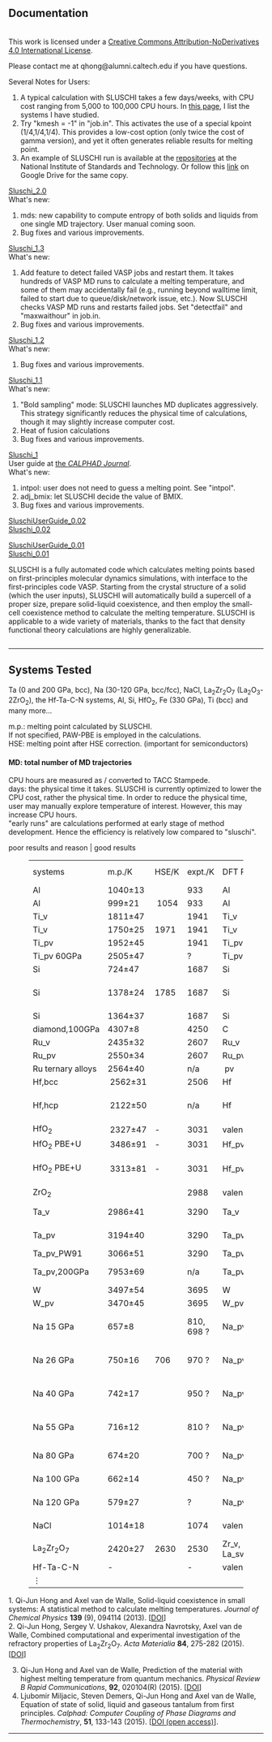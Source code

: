 <!-- wp:wp-bootstrap-blocks/container -->
<!-- wp:wp-bootstrap-blocks/row {"template":"custom"} -->
<!-- wp:wp-bootstrap-blocks/column {"sizeMd":10} -->


<!-- wp:heading -->
<h2 class="wp-block-heading">Documentation</h2>
<!-- /wp:heading -->

<!-- wp:paragraph -->
<p><a href="http://creativecommons.org/licenses/by-nd/4.0/"></a><br>This work is licensed under a <a href="http://creativecommons.org/licenses/by-nd/4.0/">Creative Commons Attribution-NoDerivatives 4.0 International License</a>.</p>
<!-- /wp:paragraph -->

<!-- wp:paragraph -->
<p>Please contact me at qhong@alumni.caltech.edu if you have questions.</p>
<!-- /wp:paragraph -->

<!-- wp:paragraph -->
<p>Several Notes for Users:</p>
<!-- /wp:paragraph -->

<!-- wp:list {"ordered":true} -->
<ol class="uds-list"><!-- wp:list-item -->
<li>A typical calculation with SLUSCHI takes a few days/weeks, with CPU cost ranging from 5,000 to 100,000 CPU hours. In <a href="https://blogs.brown.edu/qhong/?page_id=7">this page</a>, I list the systems I have studied.</li>
<!-- /wp:list-item -->

<!-- wp:list-item -->
<li>Try "kmesh = -1" in "job.in". This activates the use of a special kpoint (1/4,1/4,1/4). This provides a low-cost option (only twice the cost of gamma version), and yet it often generates reliable results for melting point.</li>
<!-- /wp:list-item -->

<!-- wp:list-item -->
<li>An example of SLUSCHI run is available at the <a href="https://materialsdata.nist.gov/handle/11256/693">repositories</a> at the National Institute of Standards and Technology. Or follow this <a href="https://drive.google.com/drive/folders/1DuiBRLLoJCH1EfLM0qCZyJsuIUR62S6l?usp=sharing">link</a> on Google Drive for the same copy.</li>
<!-- /wp:list-item --></ol>
<!-- /wp:list -->

<!-- wp:paragraph -->
<p><p><a href="https://github.com/qjhong/SLUSCHI.git">Sluschi_2.0</a><br>What's new:</p></p>
<!-- /wp:paragraph -->

<!-- wp:list {"ordered":true} -->
<ol class="uds-list"><!-- wp:list-item -->
<li>mds: new capability to compute entropy of both solids and liquids from one single MD trajectory. User manual coming soon. </li>
<!-- /wp:list-item -->

<!-- wp:list-item -->
<li>Bug fixes and various improvements.</li>
<!-- /wp:list-item --></ol>
<!-- /wp:list -->

<!-- wp:paragraph -->
<p><p><a href="https://github.com/qjhong/SLUSCHI.git">Sluschi_1.3</a><br>What's new:</p></p>
<!-- /wp:paragraph -->

<!-- wp:list {"ordered":true} -->
<ol class="uds-list"><!-- wp:list-item -->
<li>Add feature to detect failed VASP jobs and restart them. It takes hundreds of VASP MD runs to calculate a melting temperature, and some of them may accidentally fail (e.g., running beyond walltime limit, failed to start due to queue/disk/network issue, etc.). Now SLUSCHI checks VASP MD runs and restarts failed jobs. Set "detectfail" and "maxwaithour" in job.in.</li>
<!-- /wp:list-item -->

<!-- wp:list-item -->
<li>Bug fixes and various improvements.</li>
<!-- /wp:list-item --></ol>
<!-- /wp:list -->

<!-- wp:paragraph -->
<p><a href="https://brownbox.brown.edu/download.php?hash=7609457b">Sluschi_1.2</a><br>What's new:</p>
<!-- /wp:paragraph -->

<!-- wp:list {"ordered":true} -->
<ol class="uds-list"><!-- wp:list-item -->
<li>Bug fixes and various improvements.</li>
<!-- /wp:list-item --></ol>
<!-- /wp:list -->

<!-- wp:paragraph -->
<p><a href="https://brownbox.brown.edu/download.php?hash=d03b6755">Sluschi_1.1</a><br>What's new:</p>
<!-- /wp:paragraph -->

<!-- wp:list {"ordered":true} -->
<ol class="uds-list"><!-- wp:list-item -->
<li>"Bold sampling" mode: SLUSCHI launches MD duplicates aggressively. This strategy significantly reduces the physical time of calculations, though it may slightly increase computer cost.</li>
<!-- /wp:list-item -->

<!-- wp:list-item -->
<li>Heat of fusion calculations</li>
<!-- /wp:list-item -->

<!-- wp:list-item -->
<li>Bug fixes and various improvements.</li>
<!-- /wp:list-item --></ol>
<!-- /wp:list -->

<!-- wp:paragraph -->
<p><a href="https://brownbox.brown.edu/download.php?hash=b9fff340">Sluschi_1</a><br>User guide at <a href="https://www.sciencedirect.com/science/article/pii/S0364591615300468">the <em>CALPHAD Journal</em></a>.<br>What's new:</p>
<!-- /wp:paragraph -->

<!-- wp:list {"ordered":true} -->
<ol class="uds-list"><!-- wp:list-item -->
<li>intpol: user does not need to guess a melting point. See "intpol".</li>
<!-- /wp:list-item -->

<!-- wp:list-item -->
<li>adj_bmix: let SLUSCHI decide the value of BMIX.</li>
<!-- /wp:list-item -->

<!-- wp:list-item -->
<li>Bug fixes and various improvements.</li>
<!-- /wp:list-item --></ol>
<!-- /wp:list -->

<!-- wp:paragraph -->
<p><a href="http://faculty.engineering.asu.edu/hong/wp-content/uploads/sites/65/2015/02/SluschiUserGuide0_02.pdf">SluschiUserGuide_0.02</a><br><a href="https://brownbox.brown.edu/download.php?hash=d15de0b0">Sluschi_0.02</a></p>
<!-- /wp:paragraph -->

<!-- wp:paragraph -->
<p><a href="http://faculty.engineering.asu.edu/hong/wp-content/uploads/sites/65/2015/02/SluschiUserGuide0_01.pdf">SluschiUserGuide_0.01</a><br><a href="https://brownbox.brown.edu/download.php?hash=2beb9e0a">Sluschi_0.01</a></p>
<!-- /wp:paragraph -->

<!-- wp:paragraph {"className":"lead mt-lg-12 mt-6"} -->
<p class="lead mt-lg-12 mt-6">SLUSCHI is a fully automated code which calculates melting points based on first-principles molecular dynamics simulations, with interface to the first-principles code VASP. Starting from the crystal structure of a solid (which the user inputs), SLUSCHI will automatically build a supercell of a proper size, prepare solid-liquid coexistence, and then employ the small-cell coexistence method to calculate the melting temperature. SLUSCHI is applicable to a wide variety of materials, thanks to the fact that density functional theory calculations are highly generalizable.</p>
<!-- /wp:paragraph -->

<!-- wp:image {"id":83,"sizeSlug":"large","linkDestination":"none"} -->
<figure class="wp-block-image size-large"><img src="https://faculty.engineering.asu.edu/hong/wp-content/uploads/sites/65/2015/02/Methods-1500x1369.jpg" alt="" class="wp-image-83"/></figure>
<!-- /wp:image -->

<!-- wp:separator {"opacity":"css","className":"mt-12 is-style-copy-divider"} -->
<hr class="wp-block-separator has-css-opacity mt-12 is-style-copy-divider"/>
<!-- /wp:separator -->

<!-- wp:heading -->
<h2 class="wp-block-heading">Systems Tested</h2>
<!-- /wp:heading -->

<!-- wp:paragraph -->
<p>Ta (0 and 200 GPa, bcc), Na (30-120 GPa, bcc/fcc), NaCl, La<sub>2</sub>Zr<sub>2</sub>O<sub>7</sub> (La<sub>2</sub>O<sub>3</sub>-2ZrO<sub>2</sub>), the Hf-Ta-C-N systems, Al, Si, HfO<sub>2</sub>, Fe (330 GPa), Ti (bcc) and many more…</p>
<!-- /wp:paragraph -->

<!-- wp:paragraph -->
<p>m.p.: melting point calculated by SLUSCHI.<br>If not specified, PAW-PBE is employed in the calculations.<br>HSE: melting point after HSE correction. (important for semiconductors)</p>
<!-- /wp:paragraph -->

<!-- wp:heading {"level":4} -->
<h4 class="wp-block-heading">MD: total number of MD trajectories</h4>
<!-- /wp:heading -->

<!-- wp:paragraph -->
<p>CPU hours are measured as / converted to TACC Stampede.<br>days: the physical time it takes. SLUSCHI is currently optimized to lower the CPU cost, rather the physical time. In order to reduce the physical time, user may manually explore temperature of interest. However, this may increase CPU hours.<br>"early runs" are calculations performed at early stage of method development. Hence the efficiency is relatively low compared to "sluschi".</p>
<!-- /wp:paragraph -->

<!-- wp:paragraph -->
<p>poor results and reason&nbsp;|&nbsp;good results</p>
<!-- /wp:paragraph -->

<!-- wp:table {"className":"is-style-stripes"} -->
<figure class="wp-block-table is-style-stripes"><table><tbody><tr><td>systems</td><td>m.p./K</td><td>HSE/K</td><td>expt./K</td><td>DFT&nbsp;PP</td><td>rad / Å</td><td>kmesh</td><td># MD</td><td>cpu hours</td><td>days</td><td>note</td></tr><tr><td>Al</td><td>1040±13</td><td></td><td>933</td><td>Al</td><td>12</td><td>(1/2,1/2,1/2)</td><td>19</td><td>5,400</td><td>7</td><td>sluschi</td></tr><tr><td>Al</td><td>999±21</td><td>&nbsp;1054</td><td>933</td><td>Al</td><td>10</td><td>Auto 30</td><td>58</td><td>16,000</td><td>15</td><td>sluschi</td></tr><tr><td>Ti_v</td><td>1811±47</td><td></td><td>1941</td><td>Ti_v</td><td>9</td><td>Auto 20</td><td>49</td><td>&nbsp;15,500</td><td>21</td><td>sluschi</td></tr><tr><td>Ti_v</td><td>1750±25</td><td>1971</td><td>1941</td><td>Ti_v</td><td>10</td><td>Auto 20</td><td>26</td><td>7,900</td><td>17</td><td>sluschi</td></tr><tr><td>Ti_pv</td><td>1952±45</td><td></td><td>1941</td><td>Ti_pv</td><td>10</td><td>(1/4,1/4,1/4)</td><td>&nbsp;48</td><td>20,000</td><td>20</td><td>sluschi</td></tr><tr><td>Ti_pv 60GPa</td><td>2505±47</td><td></td><td>?</td><td>Ti_pv</td><td>10</td><td>(1/4,1/4,1/4)</td><td>&nbsp;46</td><td>39,500</td><td>17</td><td>sluschi</td></tr><tr><td>Si</td><td>724±47</td><td></td><td>1687</td><td>Si</td><td>10</td><td>Auto 10</td><td>25</td><td>1,000</td><td>2</td><td>sluschi</td></tr><tr><td>Si</td><td>1378±24</td><td>1785</td><td>1687</td><td>Si</td><td>10</td><td>Auto 20</td><td>19</td><td>7,500</td><td>15</td><td>el. DOS change, require HSE</td></tr><tr><td>Si</td><td>1364±37</td><td></td><td>1687</td><td>Si</td><td>12</td><td>Auto 20</td><td>20</td><td>27,700</td><td>27</td><td>sluschi</td></tr><tr><td>diamond,100GPa</td><td>4307±8</td><td></td><td>4250</td><td>C</td><td>10</td><td>&nbsp;gamma</td><td>45</td><td>313,000</td><td>168</td><td>sluschi</td></tr><tr><td>Ru_v</td><td>2435±32</td><td></td><td>2607</td><td>Ru_v</td><td>10</td><td>&nbsp;Auto 20</td><td>&nbsp;30</td><td>88,000</td><td>37</td><td>sluschi</td></tr><tr><td>Ru_pv</td><td>2550±34</td><td></td><td>2607</td><td>Ru_pv</td><td>10</td><td>(1/4,1/4,1/4)</td><td>&nbsp;33</td><td>139,000</td><td>51</td><td>sluschi</td></tr><tr><td>Ru ternary alloys</td><td>2564±40</td><td></td><td>n/a</td><td>&nbsp;pv</td><td>10</td><td>(1/4,1/4,1/4)</td><td>&nbsp;23</td><td>247,000</td><td>80</td><td>sluschi</td></tr><tr><td>Hf,bcc</td><td>&nbsp;2562±31</td><td></td><td>2506</td><td>Hf</td><td>10</td><td>(1/2,1/2,1/2)</td><td>115</td><td>14,900</td><td>12</td><td>sluschi</td></tr><tr><td>Hf,hcp</td><td>&nbsp;2122±50</td><td></td><td>n/a</td><td>Hf</td><td>10</td><td>(1/2,1/2,1/2)</td><td>50</td><td>25,800</td><td>21</td><td>sluschi,&nbsp;hcp not stable at MT</td></tr><tr><td>HfO<sub>2</sub></td><td>&nbsp;2327±47</td><td>-</td><td>3031</td><td>valence</td><td>10</td><td>gamma</td><td>33</td><td>79,000</td><td></td><td>sluschi</td></tr><tr><td>HfO<sub>2</sub> PBE+U</td><td>&nbsp;3486±91</td><td>-</td><td>3031</td><td>Hf_pv</td><td>10</td><td>gamma</td><td>34</td><td>99,600</td><td></td><td>sluschi</td></tr><tr><td>HfO<sub>2</sub> PBE+U</td><td>&nbsp;3313±81</td><td>-</td><td>3031</td><td>Hf_pv</td><td>12</td><td>gamma</td><td>25</td><td>running</td><td></td><td>ionic, use&nbsp;large $rad</td></tr><tr><td>ZrO<sub>2</sub></td><td></td><td></td><td>2988</td><td>valence</td><td>10</td><td>Auto 20</td><td></td><td></td><td></td><td>running</td></tr><tr><td>Ta_v</td><td>2986±41</td><td></td><td>3290</td><td>Ta_v</td><td>10</td><td>(0,1/4,1/4)</td><td>38</td><td>32,000</td><td>23</td><td>early runs, low efficiency</td></tr><tr><td>Ta_pv</td><td>3194±40</td><td></td><td>3290</td><td>Ta_pv</td><td>10</td><td>(0,1/4,1/4)</td><td>38</td><td>54,000</td><td>24</td><td>early runs, low efficiency</td></tr><tr><td>Ta_pv_PW91</td><td>3066±51</td><td></td><td>3290</td><td>Ta_pv</td><td>10</td><td>(0,1/4,1/4)</td><td>38</td><td>38,000</td><td>68</td><td>PW91 [1]</td></tr><tr><td>Ta_pv,200GPa</td><td>7953±69</td><td></td><td>n/a</td><td>Ta_pv</td><td>10</td><td>(1/4,1/4,1/4)</td><td>80</td><td>150,000</td><td>48</td><td>sluschi, high efficiency [4]</td></tr><tr><td>W</td><td>3497±54</td><td></td><td>3695</td><td>W</td><td>10</td><td>A20</td><td>22</td><td>35,900</td><td>49</td><td>sluschi</td></tr><tr><td>W_pv</td><td>3470±45</td><td></td><td>3695</td><td>W_pv</td><td>10</td><td>(1/4,1/4,1/4)</td><td>30</td><td>38,500</td><td>18</td><td>sluschi</td></tr><tr><td>Na 15 GPa</td><td>657±8</td><td></td><td>810, 698 ?</td><td>Na_pv</td><td>10.4</td><td>(0,1/4,1/4)</td><td>55</td><td>47,000</td><td>24</td><td>bcc, expt under dispute, e.g.,</td></tr><tr><td>Na 26 GPa</td><td>750±16</td><td>706</td><td>970 ?</td><td>Na_pv</td><td>9.8</td><td>(0,1/4,1/4)</td><td>52</td><td>26,000</td><td>&nbsp;17</td><td>Zha, Boehler vs. Gregoryanz</td></tr><tr><td>Na 40 GPa</td><td>742±17</td><td></td><td>950 ?</td><td>Na_pv</td><td>9.4</td><td>(0,1/4,1/4)</td><td>74</td><td>54,000</td><td>37</td><td>SLUSCHI results&nbsp;agree with</td></tr><tr><td>Na 55 GPa</td><td>716±12</td><td></td><td>810 ?</td><td>Na_pv</td><td>9.0</td><td>(0,1/4,1/4)</td><td>56</td><td>64,000</td><td>&nbsp;31</td><td>Eshet and&nbsp;Desjarlais (theory).</td></tr><tr><td>Na 80 GPa</td><td>674±20</td><td></td><td>700 ?</td><td>Na_pv</td><td>10.9</td><td>(0,1/4,1/4)</td><td>55</td><td>170,000</td><td>67</td><td>fcc, expt under dispute</td></tr><tr><td>Na 100 GPa</td><td>662±14</td><td></td><td>450 ?</td><td>Na_pv</td><td>10.6</td><td>(0,1/4,1/4)</td><td>48</td><td>57,000</td><td>28</td><td>fcc, expt under dispute</td></tr><tr><td>Na 120 GPa</td><td>579±27</td><td></td><td>?</td><td>Na_pv</td><td>10.4</td><td>(0,1/4,1/4)</td><td>88</td><td>150,000</td><td>77</td><td>fcc, expt under dispute</td></tr><tr><td>NaCl</td><td>1014±18</td><td></td><td>1074</td><td>valence</td><td>11</td><td>gamma</td><td>59</td><td>24,000</td><td>50</td><td>early runs, low efficiency</td></tr><tr><td>La<sub>2</sub>Zr<sub>2</sub>O<sub>7</sub></td><td>2420±27</td><td>2630</td><td>2530</td><td>Zr_v, La_sv</td><td>10</td><td>gamma</td><td>64</td><td>&nbsp;575,000</td><td>210</td><td>[2]</td></tr><tr><td>Hf-Ta-C-N</td><td>-</td><td></td><td>-</td><td>valence</td><td>10</td><td>&nbsp;-</td><td>&nbsp;-</td><td>&nbsp;-</td><td></td><td>[3]</td></tr><tr><td>⋮</td><td></td><td></td><td></td><td></td><td></td><td></td><td></td><td></td></tr></tbody></table></figure>
<!-- /wp:table -->

<!-- wp:paragraph -->
<p>1.&nbsp;Qi-Jun Hong and Axel van de Walle,&nbsp;Solid-liquid coexistence in small systems: A statistical method to calculate melting temperatures.&nbsp;<em>Journal of Chemical Physics</em> <strong>139</strong> (9), 094114 (2013). [<a href="http://dx.doi.org/10.1063/1.4819792">DOI</a>]<br>2.&nbsp;Qi-Jun Hong, Sergey V. Ushakov, Alexandra Navrotsky, Axel van de Walle,&nbsp;Combined computational and experimental investigation of the refractory properties of La<sub>2</sub>Zr<sub>2</sub>O<sub>7</sub>.&nbsp;<em>Acta Materialia</em> <strong>84</strong>, 275-282 (2015). [<a href="http://dx.doi.org/10.1016/j.actamat.2014.10.026">DOI</a>]</p>
<!-- /wp:paragraph -->

<!-- wp:list {"ordered":true,"start":3} -->
<ol start="3" class="uds-list"><!-- wp:list-item -->
<li>Qi-Jun Hong and Axel van de Walle, Prediction of the material with highest melting temperature from quantum mechanics.&nbsp;<em>Physical Review B Rapid Communications</em>, <strong>92</strong>, 020104(R) (2015).&nbsp;[<a href="http://dx.doi.org/10.1103/PhysRevB.92.020104">DOI</a>]</li>
<!-- /wp:list-item -->

<!-- wp:list-item -->
<li>Ljubomir Miljacic, Steven Demers, Qi-Jun Hong and Axel van de Walle, Equation of state of solid, liquid and gaseous tantalum from first principles.&nbsp;<em>Calphad: Computer Coupling of Phase Diagrams and Thermochemistry</em>,&nbsp;<strong>51</strong>, 133-143 (2015). [<a href="http://dx.doi.org/10.1016/j.calphad.2015.08.005">DOI (open access)</a>].</li>
<!-- /wp:list-item --></ol>
<!-- /wp:list -->

<!-- wp:separator {"opacity":"css","className":"mt-12 is-style-copy-divider"} -->
<hr class="wp-block-separator has-css-opacity mt-12 is-style-copy-divider"/>
<!-- /wp:separator -->

<!-- /wp:wp-bootstrap-blocks/column -->
<!-- /wp:wp-bootstrap-blocks/row -->
<!-- /wp:wp-bootstrap-blocks/container -->
